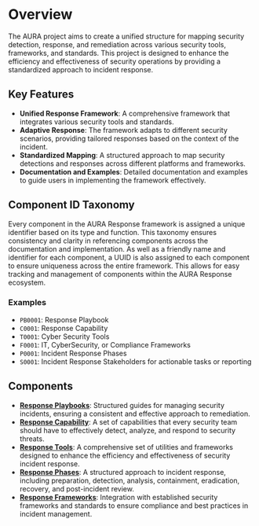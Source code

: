# Overview

The AURA project aims to create a unified structure for mapping security detection, response, and remediation across various security tools, frameworks, and standards. This project is designed to enhance the efficiency and effectiveness of security operations by providing a standardized approach to incident response.

## Key Features

- **Unified Response Framework**: A comprehensive framework that integrates various security tools and standards.
- **Adaptive Response**: The framework adapts to different security scenarios, providing tailored responses based on the context of the incident.
- **Standardized Mapping**: A structured approach to map security detections and responses across different platforms and frameworks.
- **Documentation and Examples**: Detailed documentation and examples to guide users in implementing the framework effectively.

## Component ID Taxonomy

Every component in the AURA Response framework is assigned a unique identifier based on its type and function. This taxonomy ensures consistency and clarity in referencing components across the documentation and implementation. As well as a friendly name and identifier for each component, a UUID is also assigned to each component to ensure uniqueness across the entire framework. This allows for easy tracking and management of components within the AURA Response ecosystem.

### Examples

- `PB0001`: Response Playbook
- `C0001`: Response Capability
- `T0001`: Cyber Security Tools
- `F0001`: IT, CyberSecurity, or Compliance Frameworks
- `P0001`: Incident Response Phases
- `S0001`: Incident Response Stakeholders for actionable tasks or reporting

## Components

- **[Response Playbooks](playbooks.md)**: Structured guides for managing security incidents, ensuring a consistent and effective approach to remediation.
- **[Response Capability](capability.md)**: A set of capabilities that every security team should have to effectively detect, analyze, and respond to security threats.
- **[Response Tools](tools.md)**: A comprehensive set of utilities and frameworks designed to enhance the efficiency and effectiveness of security incident response.
- **[Response Phases](phases.md)**: A structured approach to incident response, including preparation, detection, analysis, containment, eradication, recovery, and post-incident review.
- **[Response Frameworks](frameworks.md)**: Integration with established security frameworks and standards to ensure compliance and best practices in incident management.